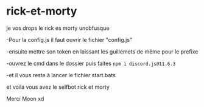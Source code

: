 # rick-et-morty
je vos drops le rick es morty unobfusque

-Pour la config.js il faut ouvrir le fichier "config.js"

-ensuite mettre son token en laissant les guillemets de même pour le prefixe

-ouvrez le cmd dans le dossier puis faites 
`npm i discord.js@11.6.3`

-et il vous reste à lancer le fichier start.bats

et voila vous avez le selfbot rick et morty

Merci Moon xd
